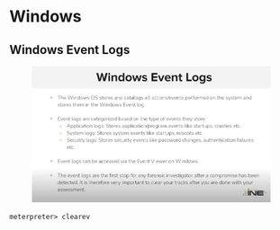 # Windows

## Windows Event Logs

<figure><img src="../../../../.gitbook/assets/image (16).png" alt=""><figcaption></figcaption></figure>

```
meterpreter> clearev
```
